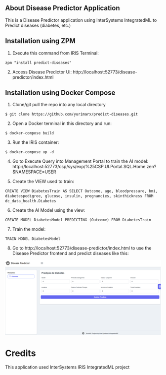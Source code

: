 ## About Disease Predictor Application
This is a Disease Predictor application using InterSystems IntegratedML to Predict diseases (diabetes, etc.)

## Installation using ZPM
1. Execute this command from IRIS Terminal:
```
zpm "install predict-diseases"
```
2. Access Disease Predictor UI: http://localhost:52773/disease-predictor/index.html

## Installation using Docker Compose
1. Clone/git pull the repo into any local directory

```
$ git clone https://github.com/yurimarx/predict-diseases.git
```

2. Open a Docker terminal in this directory and run:

```
$ docker-compose build
```

3. Run the IRIS container:

```
$ docker-compose up -d 
```
4. Go to Execute Query into Management Portal to train the AI model: http://localhost:52773/csp/sys/exp/%25CSP.UI.Portal.SQL.Home.zen?$NAMESPACE=USER 

5. Create the VIEW used to train: 
```
CREATE VIEW DiabetesTrain AS SELECT Outcome, age, bloodpressure, bmi, diabetespedigree, glucose, insulin, pregnancies, skinthickness FROM dc_data_health.Diabetes
```

6. Create the AI Model using the view: 
```
CREATE MODEL DiabetesModel PREDICTING (Outcome) FROM DiabetesTrain
```
7. Train the model:
```
TRAIN MODEL DiabetesModel
```

8. Go to http://localhost:52773/disease-predictor/index.html to use the Disease Predictor frontend and predict diseases like this:

![Disease-Predictor](https://github.com/yurimarx/predict-diseases/raw/master/mainscreen.png "Disease Predictor")

# Credits
This application used InterSystems IRIS IntegratedML project

